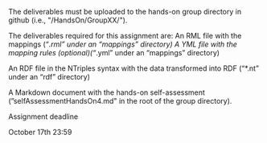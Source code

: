 The deliverables must be uploaded to the hands-on group directory in github (i.e., "/HandsOn/GroupXX/").

The deliverables required for this assignment are:
An RML file with the mappings (“*.rml” under an “mappings” directory)
A YML file with the mapping rules (optional)(“*.yml” under an “mappings” directory)

An RDF file in the NTriples syntax with the data transformed into RDF (“*.nt” under an “rdf” directory)

A Markdown document with the hands-on self-assessment (”selfAssessmentHandsOn4.md" in the root of the group directory).

Assignment deadline

October 17th 23:59